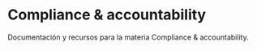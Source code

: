 # Compliance & accountability

Documentación y recursos para la materia Compliance & accountability.